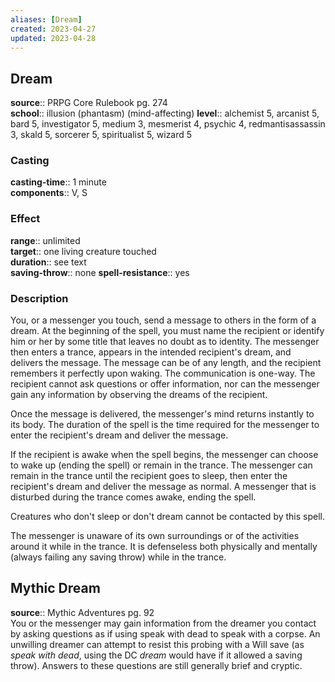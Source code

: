 ```yaml
---
aliases: [Dream]
created: 2023-04-27
updated: 2023-04-28
---
```


## Dream

**source**:: PRPG Core Rulebook pg. 274  
**school**:: illusion (phantasm) (mind-affecting)
**level**:: alchemist 5, arcanist 5, bard 5, investigator 5, medium 3, mesmerist 4, psychic 4, redmantisassassin 3, skald 5, sorcerer 5, spiritualist 5, wizard 5

### Casting

**casting-time**:: 1 minute  
**components**:: V, S

### Effect

**range**:: unlimited  
**target**:: one living creature touched  
**duration**:: see text  
**saving-throw**:: none
**spell-resistance**:: yes

### Description

You, or a messenger you touch, send a message to others in the form of a dream. At the beginning of the spell, you must name the recipient or identify him or her by some title that leaves no doubt as to identity. The messenger then enters a trance, appears in the intended recipient's dream, and delivers the message. The message can be of any length, and the recipient remembers it perfectly upon waking. The communication is one-way. The recipient cannot ask questions or offer information, nor can the messenger gain any information by observing the dreams of the recipient.  
  
Once the message is delivered, the messenger's mind returns instantly to its body. The duration of the spell is the time required for the messenger to enter the recipient's dream and deliver the message.  
  
If the recipient is awake when the spell begins, the messenger can choose to wake up (ending the spell) or remain in the trance. The messenger can remain in the trance until the recipient goes to sleep, then enter the recipient's dream and deliver the message as normal. A messenger that is disturbed during the trance comes awake, ending the spell.  
  
Creatures who don't sleep or don't dream cannot be contacted by this spell.  
  
The messenger is unaware of its own surroundings or of the activities around it while in the trance. It is defenseless both physically and mentally (always failing any saving throw) while in the trance.

## Mythic Dream

**source**:: Mythic Adventures pg. 92  
You or the messenger may gain information from the dreamer you contact by asking questions as if using speak with dead to speak with a corpse. An unwilling dreamer can attempt to resist this probing with a Will save (as *speak with dead*, using the DC *dream* would have if it allowed a saving throw). Answers to these questions are still generally brief and cryptic.
